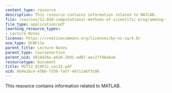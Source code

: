 ```yaml
---
content_type: resource
description: This resource contains information related to MATLAB.
file: /courses/12-010-computational-methods-of-scientific-programming-fall-2011/0d4e1bcee5bbfd36fa5fe0711a6f3c06_MIT12_010F11_Lec15.pdf
file_type: application/pdf
learning_resource_types:
- Lecture Notes
license: https://creativecommons.org/licenses/by-nc-sa/4.0/
ocw_type: OCWFile
parent_title: Lecture Notes
parent_type: CourseSection
parent_uid: 5816426e-e626-2b91-ed6f-aec27f48aba8
resourcetype: Document
title: MIT12_010F11_Lec15.pdf
uid: 0d4e1bce-e5bb-fd36-fa5f-e0711a6f3c06
---
```

This resource contains information related to MATLAB.